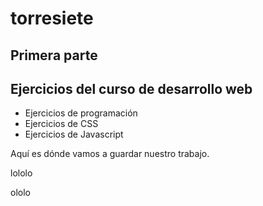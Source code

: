 # torresiete
## Primera parte
## Ejercicios del curso de desarrollo web


- Ejercicios de programación
- Ejercicios de CSS
- Ejercicios de Javascript


Aquí es dónde vamos a guardar nuestro trabajo.

lololo

ololo

